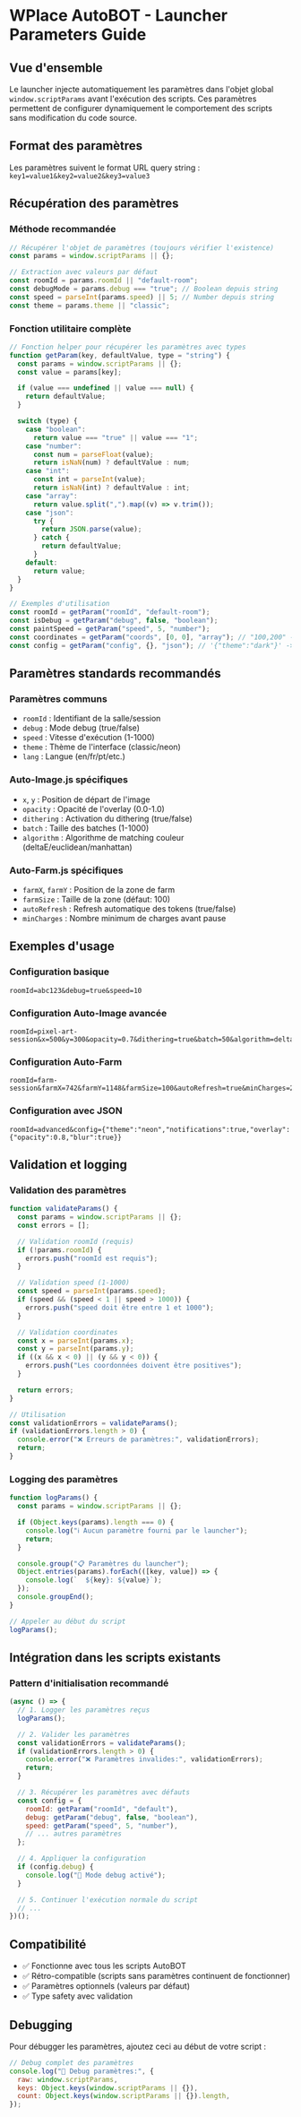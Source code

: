 # WPlace AutoBOT - Launcher Parameters Guide

## Vue d'ensemble

Le launcher injecte automatiquement les paramètres dans l'objet global `window.scriptParams` avant l'exécution des scripts. Ces paramètres permettent de configurer dynamiquement le comportement des scripts sans modification du code source.

## Format des paramètres

Les paramètres suivent le format URL query string : `key1=value1&key2=value2&key3=value3`

## Récupération des paramètres

### Méthode recommandée

```javascript
// Récupérer l'objet de paramètres (toujours vérifier l'existence)
const params = window.scriptParams || {};

// Extraction avec valeurs par défaut
const roomId = params.roomId || "default-room";
const debugMode = params.debug === "true"; // Boolean depuis string
const speed = parseInt(params.speed) || 5; // Number depuis string
const theme = params.theme || "classic";
```

### Fonction utilitaire complète

```javascript
// Fonction helper pour récupérer les paramètres avec types
function getParam(key, defaultValue, type = "string") {
  const params = window.scriptParams || {};
  const value = params[key];

  if (value === undefined || value === null) {
    return defaultValue;
  }

  switch (type) {
    case "boolean":
      return value === "true" || value === "1";
    case "number":
      const num = parseFloat(value);
      return isNaN(num) ? defaultValue : num;
    case "int":
      const int = parseInt(value);
      return isNaN(int) ? defaultValue : int;
    case "array":
      return value.split(",").map((v) => v.trim());
    case "json":
      try {
        return JSON.parse(value);
      } catch {
        return defaultValue;
      }
    default:
      return value;
  }
}

// Exemples d'utilisation
const roomId = getParam("roomId", "default-room");
const isDebug = getParam("debug", false, "boolean");
const paintSpeed = getParam("speed", 5, "number");
const coordinates = getParam("coords", [0, 0], "array"); // "100,200" -> [100, 200]
const config = getParam("config", {}, "json"); // '{"theme":"dark"}' -> {theme: "dark"}
```

## Paramètres standards recommandés

### Paramètres communs

- `roomId` : Identifiant de la salle/session
- `debug` : Mode debug (true/false)
- `speed` : Vitesse d'exécution (1-1000)
- `theme` : Thème de l'interface (classic/neon)
- `lang` : Langue (en/fr/pt/etc.)

### Auto-Image.js spécifiques

- `x`, `y` : Position de départ de l'image
- `opacity` : Opacité de l'overlay (0.0-1.0)
- `dithering` : Activation du dithering (true/false)
- `batch` : Taille des batches (1-1000)
- `algorithm` : Algorithme de matching couleur (deltaE/euclidean/manhattan)

### Auto-Farm.js spécifiques

- `farmX`, `farmY` : Position de la zone de farm
- `farmSize` : Taille de la zone (défaut: 100)
- `autoRefresh` : Refresh automatique des tokens (true/false)
- `minCharges` : Nombre minimum de charges avant pause

## Exemples d'usage

### Configuration basique

```text
roomId=abc123&debug=true&speed=10
```

### Configuration Auto-Image avancée

```text
roomId=pixel-art-session&x=500&y=300&opacity=0.7&dithering=true&batch=50&algorithm=deltaE
```

### Configuration Auto-Farm

```text
roomId=farm-session&farmX=742&farmY=1148&farmSize=100&autoRefresh=true&minCharges=2
```

### Configuration avec JSON

```text
roomId=advanced&config={"theme":"neon","notifications":true,"overlay":{"opacity":0.8,"blur":true}}
```

## Validation et logging

### Validation des paramètres

```javascript
function validateParams() {
  const params = window.scriptParams || {};
  const errors = [];

  // Validation roomId (requis)
  if (!params.roomId) {
    errors.push("roomId est requis");
  }

  // Validation speed (1-1000)
  const speed = parseInt(params.speed);
  if (speed && (speed < 1 || speed > 1000)) {
    errors.push("speed doit être entre 1 et 1000");
  }

  // Validation coordinates
  const x = parseInt(params.x);
  const y = parseInt(params.y);
  if ((x && x < 0) || (y && y < 0)) {
    errors.push("Les coordonnées doivent être positives");
  }

  return errors;
}

// Utilisation
const validationErrors = validateParams();
if (validationErrors.length > 0) {
  console.error("❌ Erreurs de paramètres:", validationErrors);
  return;
}
```

### Logging des paramètres

```javascript
function logParams() {
  const params = window.scriptParams || {};

  if (Object.keys(params).length === 0) {
    console.log("ℹ️ Aucun paramètre fourni par le launcher");
    return;
  }

  console.group("📋 Paramètres du launcher");
  Object.entries(params).forEach(([key, value]) => {
    console.log(`  ${key}: ${value}`);
  });
  console.groupEnd();
}

// Appeler au début du script
logParams();
```

## Intégration dans les scripts existants

### Pattern d'initialisation recommandé

```javascript
(async () => {
  // 1. Logger les paramètres reçus
  logParams();

  // 2. Valider les paramètres
  const validationErrors = validateParams();
  if (validationErrors.length > 0) {
    console.error("❌ Paramètres invalides:", validationErrors);
    return;
  }

  // 3. Récupérer les paramètres avec défauts
  const config = {
    roomId: getParam("roomId", "default"),
    debug: getParam("debug", false, "boolean"),
    speed: getParam("speed", 5, "number"),
    // ... autres paramètres
  };

  // 4. Appliquer la configuration
  if (config.debug) {
    console.log("🐛 Mode debug activé");
  }

  // 5. Continuer l'exécution normale du script
  // ...
})();
```

## Compatibilité

- ✅ Fonctionne avec tous les scripts AutoBOT
- ✅ Rétro-compatible (scripts sans paramètres continuent de fonctionner)
- ✅ Paramètres optionnels (valeurs par défaut)
- ✅ Type safety avec validation

## Debugging

Pour débugger les paramètres, ajoutez ceci au début de votre script :

```javascript
// Debug complet des paramètres
console.log("🔧 Debug paramètres:", {
  raw: window.scriptParams,
  keys: Object.keys(window.scriptParams || {}),
  count: Object.keys(window.scriptParams || {}).length,
});
```
